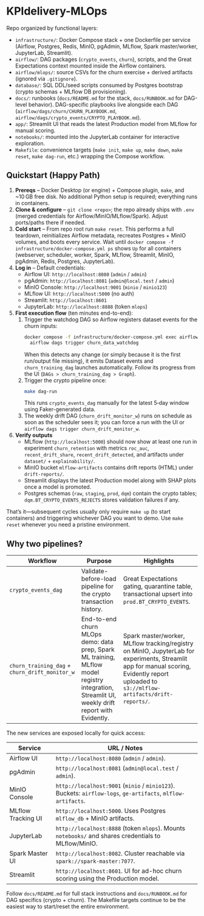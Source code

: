 # KPIdelivery-MLOps

Repo organized by functional layers:

- `infrastructure/`: Docker Compose stack + one Dockerfile per service (Airflow, Postgres, Redis, MinIO, pgAdmin, MLflow, Spark master/worker, JupyterLab, Streamlit).
- `airflow/`: DAG packages (`crypto_events`, `churn`), scripts, and the Great Expectations context mounted inside the Airflow containers.
- `airflow/mlops/`: source CSVs for the churn exercise + derived artifacts (ignored via `.gitignore`).
- `database/`: SQL DDL/seed scripts consumed by Postgres bootstrap (crypto schemas + MLflow DB provisioning).
- `docs/`: runbooks (`docs/README.md` for the stack, `docs/RUNBOOK.md` for DAG-level behavior). DAG-specific playbooks live alongside each DAG (`airflow/dags/churn/CHURN_PLAYBOOK.md`, `airflow/dags/crypto_events/CRYPTO_PLAYBOOK.md`).
- `app/`: Streamlit UI that reads the latest Production model from MLflow for manual scoring.
- `notebooks/`: mounted into the JupyterLab container for interactive exploration.
- `Makefile`: convenience targets (`make init`, `make up`, `make down`, `make reset`, `make dag-run`, etc.) wrapping the Compose workflow.

## Quickstart (Happy Path)

1. **Prereqs** – Docker Desktop (or engine) + Compose plugin, `make`, and ~10 GB free disk. No additional Python setup is required; everything runs in containers.
2. **Clone & configure** – `git clone <repo>`; the repo already ships with `.env` (merged credentials for Airflow/MinIO/MLflow/Spark). Adjust ports/paths there if needed.
3. **Cold start** – From repo root run `make reset`. This performs a full teardown, reinitializes Airflow metadata, recreates Postgres + MinIO volumes, and boots every service. Wait until `docker compose -f infrastructure/docker-compose.yml ps` shows `Up` for all containers (webserver, scheduler, worker, Spark, MLflow, Streamlit, MinIO, pgAdmin, Redis, Postgres, JupyterLab).
4. **Log in** – Default credentials:
   - Airflow UI: `http://localhost:8080` (`admin` / `admin`)
   - pgAdmin: `http://localhost:8081` (`admin@local.test` / `admin`)
   - MinIO Console: `http://localhost:9001` (`minio` / `minio123`)
   - MLflow UI: `http://localhost:5000` (no auth)
   - Streamlit: `http://localhost:8601`
   - JupyterLab: `http://localhost:8888` (token `mlops`)
5. **First execution flow** (ten minutes end-to-end):
   1. Trigger the watchdog DAG so Airflow registers dataset events for the churn inputs:
      ```bash
      docker compose -f infrastructure/docker-compose.yml exec airflow-webserver \
        airflow dags trigger churn_data_watchdog
      ```
      When this detects any change (or simply because it is the first run/output file missing), it emits Dataset events and `churn_training_dag` launches automatically. Follow its progress from the UI (`DAGs > churn_training_dag > Graph`).
   2. Trigger the crypto pipeline once:
      ```bash
      make dag-run
      ```
      This runs `crypto_events_dag` manually for the latest 5‑day window using Faker-generated data.
   3. The weekly drift DAG (`churn_drift_monitor_w`) runs on schedule as soon as the scheduler sees it; you can force a run with the UI or `airflow dags trigger churn_drift_monitor_w`.
6. **Verify outputs**
   - MLflow (`http://localhost:5000`) should now show at least one run in experiment `churn_retention` with metrics `roc_auc`, `recent_drift_share`, `recent_drift_detected`, and artifacts under `dataset/` + `explainability/`.
   - MinIO bucket `mlflow-artifacts` contains drift reports (HTML) under `drift-reports/`.
   - Streamlit displays the latest Production model along with SHAP plots once a model is promoted.
   - Postgres schemas (`raw`, `staging`, `prod`, `dqm`) contain the crypto tables; `dqm.BT_CRYPTO_EVENTS_REJECTS` stores validation failures if any.

That’s it—subsequent cycles usually only require `make up` (to start containers) and triggering whichever DAG you want to demo. Use `make reset` whenever you need a pristine environment.

## Why two pipelines?

| Workflow | Purpose | Highlights |
| --- | --- | --- |
| `crypto_events_dag` | Validate-before-load pipeline for the crypto transaction history. | Great Expectations gating, quarantine table, transactional upsert into `prod.BT_CRYPTO_EVENTS`. |
| `churn_training_dag` + `churn_drift_monitor_w` | End-to-end churn MLOps demo: data prep, Spark ML training, MLflow model registry integration, Streamlit UI, weekly drift report with Evidently. | Spark master/worker, MLflow tracking/registry on MinIO, JupyterLab for experiments, Streamlit app for manual scoring, Evidently report uploaded to `s3://mlflow-artifacts/drift-reports/`. |

The new services are exposed locally for quick access:

| Service | URL / Notes |
| --- | --- |
| Airflow UI | `http://localhost:8080` (`admin` / `admin`). |
| pgAdmin | `http://localhost:8081` (`admin@local.test` / `admin`). |
| MinIO Console | `http://localhost:9001` (`minio` / `minio123`). Buckets: `airflow-logs`, `ge-artifacts`, `mlflow-artifacts`. |
| MLflow Tracking UI | `http://localhost:5000`. Uses Postgres `mlflow_db` + MinIO artifacts. |
| JupyterLab | `http://localhost:8888` (token `mlops`). Mounts `notebooks/` and shares credentials to MLflow/MinIO. |
| Spark Master UI | `http://localhost:8082`. Cluster reachable via `spark://spark-master:7077`. |
| Streamlit | `http://localhost:8601`. UI for ad-hoc churn scoring using the Production model. |

Follow `docs/README.md` for full stack instructions and `docs/RUNBOOK.md` for DAG specifics (crypto + churn). The Makefile targets continue to be the easiest way to start/reset the entire environment.
